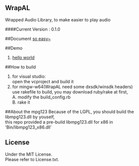 ﻿## WrapAL
Wrapped Audio Library, to make easier to play audio

####Current Version : 0.1.0

##Document
[so easy~](/doc/doc.md)

##Demo
1. [hello world](/doc/helloworld.md)

##How to build
1. for visual studio:  
open the vcproject and build it
2. for mingw-w64(WrapAL need some dxsdk/winsdk headers)  
use rakefile to build, you may download ruby/rake at first,  
A. modify the build_config.rb  
B. rake it  

##About the mpg123
Because of the LGPL, you should build the libmpg123.dll by youself,  
this repo provided a pre-build libmpg123.dll for x86 in 
'Bin/libmpg123_x86.dll'

## License
Under the MIT License.  
Please refer to License.txt.
